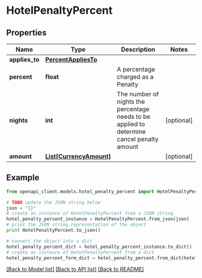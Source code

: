 # HotelPenaltyPercent


## Properties
Name | Type | Description | Notes
------------ | ------------- | ------------- | -------------
**applies_to** | [**PercentAppliesTo**](PercentAppliesTo.md) |  | 
**percent** | **float** | A percentage charged as a Penalty | 
**nights** | **int** | The number of nights the percentage needs to be applied to determine cancel penalty amount | [optional] 
**amount** | [**List[CurrencyAmount]**](CurrencyAmount.md) |  | [optional] 

## Example

```python
from openapi_client.models.hotel_penalty_percent import HotelPenaltyPercent

# TODO update the JSON string below
json = "{}"
# create an instance of HotelPenaltyPercent from a JSON string
hotel_penalty_percent_instance = HotelPenaltyPercent.from_json(json)
# print the JSON string representation of the object
print HotelPenaltyPercent.to_json()

# convert the object into a dict
hotel_penalty_percent_dict = hotel_penalty_percent_instance.to_dict()
# create an instance of HotelPenaltyPercent from a dict
hotel_penalty_percent_form_dict = hotel_penalty_percent.from_dict(hotel_penalty_percent_dict)
```
[[Back to Model list]](../README.md#documentation-for-models) [[Back to API list]](../README.md#documentation-for-api-endpoints) [[Back to README]](../README.md)


